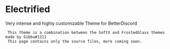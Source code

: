 # Electrified
Very intense and highly customizable Theme for BetterDiscord

     This theme is a combination between the SoftX and FrostedGlass themes made by Gibbu#1211
     This page contains only the source files, more coming soon.
